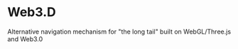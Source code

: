 Web3.D
======

Alternative navigation mechanism for "the long tail" built on WebGL/Three.js and Web3.0